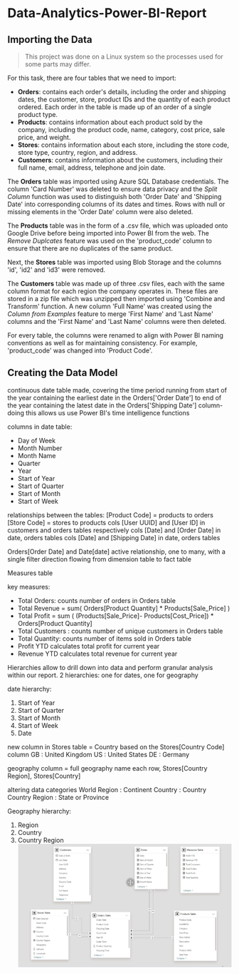 # Data-Analytics-Power-BI-Report


## Importing the Data
> This project was done on a Linux system so the processes used for some parts may differ.

For this task, there are four tables that we need to import:
- **Orders**: contains each order's details, including the order and shipping dates, the customer, store, product IDs and the quantity of each product ordered. Each order in the table is made up of an order of a single product type.
- **Products**: contains information about each product sold by the company, including the product code, name, category, cost price, sale price, and weight.
- **Stores**: contains information about each store, including the store code, store type, country, region, and address.
- **Customers**: contains information about the customers, including their full name, email, address, telephone and join date.

The **Orders** table was imported using Azure SQL Database credentials. The column 'Card Number' was deleted to ensure data privacy and the *Split Column* function was used to distinguish 
both 'Order Date' and 'Shipping Date' into corresponding columns of its dates and times. Rows with null or missing elements in the 'Order Date' column were also deleted. 

The **Products** table was in the form of a .csv file, which was uploaded onto Google Drive before being imported into Power BI from the web. The *Remove Duplcates* feature was used on the 'product_code' column to ensure that there are no duplicates of the same product. 

Next, the **Stores** table was imported using Blob Storage and the columns 'id', 'id2' and 'id3' were removed.

The **Customers** table was made up of three .csv files, each with the same column format for each region the company operates in. These files are stored in a zip file which was unzipped then imported using 'Combine and Transform' function. A new column 'Full Name' was created using the *Column from Examples* feature to merge 'First Name' and 'Last Name' columns and the 'First Name' and 'Last Name' columns were then deleted.

For every table, the columns were renamed to align with Power BI naming conventions as well as for maintaining consistency. For example, 'product_code' was changed into 'Product Code'.

## Creating the Data Model
continuous date table made, covering the time period running from start of the year containing the earliest date in the Orders['Order Date'] to end of the year containing the latest date in the Orders['Shipping Date'] column- doing this allows us use Power BI's time intelligence functions

columns in date table:
- Day of Week
- Month Number
- Month Name
- Quarter
- Year
- Start of Year
- Start of Quarter
- Start of Month
- Start of Week

relationships between the tables:
[Product Code] = products to orders
[Store Code] = stores to products
cols [User UUID] and [User ID] in customers and orders tables respectively
cols [Date] and [Order Date] in date, orders tables 
cols [Date] and [Shipping Date] in date, orders tables 

Orders[Order Date] and Date[date] active relationship, one to many, with a single filter direction flowing from dimension table to fact table 


Measures table

key measures:
- Total Orders: counts number of orders in Orders table
- Total Revenue = sum( Orders[Product Quantity] * Products[Sale_Price] )
- Total Profit = sum ( (Products[Sale_Price]- Products[Cost_Price]) * Orders[Product Quantity]
- Total Customers : counts  number of unique customers in Orders table
- Total Quantity: counts number of items sold in Orders table
- Profit YTD calculates total profit for current year
- Revenue YTD calculates total revenue for current year

Hierarchies allow to drill down into data and perform granular analysis within our report. 2 hierarchies: one for dates, one for geography

date hierarchy:
1) Start of Year
2) Start of Quarter
3) Start of Month
4) Start of Week
5) Date

new column in Stores table = Country based on the Stores[Country Code] column
GB : United Kingdom
US : United States
DE : Germany

geography column = full geography name each row, Stores[Country Region], Stores[Country] 

altering data categories
World Region : Continent
Country : Country
Country Region : State or Province

Geography hierarchy:
1) Region
2) Country
3) Country Region
![datamodel](datamodel.png)
